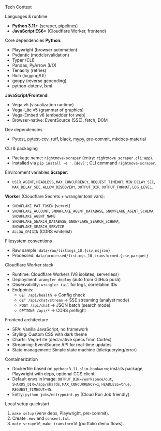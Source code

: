 Tech Context

Languages & runtime
- **Python 3.11+** (scraper, pipelines)
- **JavaScript ES6+** (Cloudflare Worker, frontend)

Core dependencies
**Python**:
- Playwright (browser automation)
- Pydantic (models/validation)
- Typer (CLI)
- Pandas, PyArrow (I/O)
- Tenacity (retries)
- Rich (logging/UI)
- geopy (reverse geocoding)
- python-dotenv, lxml

**JavaScript/Frontend**:
- Vega v5 (visualization runtime)
- Vega-Lite v5 (grammar of graphics)
- Vega-Embed v6 (embedder for web)
- Browser-native: EventSource (SSE), fetch, DOM

Dev dependencies
- Pytest, pytest-cov, ruff, black, mypy, pre-commit, mkdocs-material

CLI & packaging
- Package name: `rightmove-scraper` (entry: `rightmove_scraper.cli:app`).
- Installed via `pip install -e '.[dev]'`; CLI command `rightmove-scraper`.

Environment variables
**Scraper**:
- `USER_AGENT`, `HEADLESS`, `MAX_CONCURRENCY`, `REQUEST_TIMEOUT`, `MIN_DELAY_SEC`, `MAX_DELAY_SEC`, `ALLOW_DISCOVERY`, `OUTPUT_DIR`, `OUTPUT_FORMAT`, `LOG_LEVEL`.

**Worker** (Cloudflare Secrets + wrangler.toml vars):
- `SNOWFLAKE_PAT_TOKEN` (secret)
- `SNOWFLAKE_ACCOUNT`, `SNOWFLAKE_AGENT_DATABASE`, `SNOWFLAKE_AGENT_SCHEMA`, `SNOWFLAKE_AGENT_NAME`
- `SNOWFLAKE_SEARCH_DATABASE`, `SNOWFLAKE_SEARCH_SCHEMA`, `SNOWFLAKE_SEARCH_SERVICE`
- `ALLOW_ORIGIN` (CORS whitelist)

Filesystem conventions
- Raw sample: `data/raw/listings_10.{csv,ndjson}`
- Processed: `data/processed/listings_10_transformed.{csv,parquet}`

Cloudflare Worker stack
- Runtime: Cloudflare Workers (V8 isolates, serverless)
- Deployment: `wrangler deploy` (auto from GitHub push)
- Observability: `wrangler tail` for logs, correlation IDs
- Endpoints:
  - `GET /api/health` → Config check
  - `GET /api/chat/stream` → SSE streaming (analyst mode)
  - `POST /api/chat` → JSON batch (search mode)
  - `OPTIONS /api/*` → CORS preflight

Frontend architecture
- SPA: Vanilla JavaScript, no framework
- Styling: Custom CSS with dark theme
- Charts: Vega-Lite (declarative specs from Cortex)
- Streaming: EventSource API for real-time updates
- State management: Simple state machine (idle/querying/error)

Containerization
- Dockerfile based on `python:3.11-slim-bookworm`; installs package, Playwright with deps, optional GCS client.
- Default envs in image: `OUTPUT_DIR=/workspace/out`, `SHARDS_DIR=/app/shards`, `MAX_CONCURRENCY=1`, `HEADLESS=true`, `REQUEST_TIMEOUT=45`.
- Entry: `python jobs/entrypoint.py` (Cloud Run Job friendly).

Local setup quickstart
1) `make setup` (venv deps, Playwright, pre-commit).
2) Create `.env` and `consent.txt`.
3) `make scrape10`, `make transform10` (portfolio demo flows).
